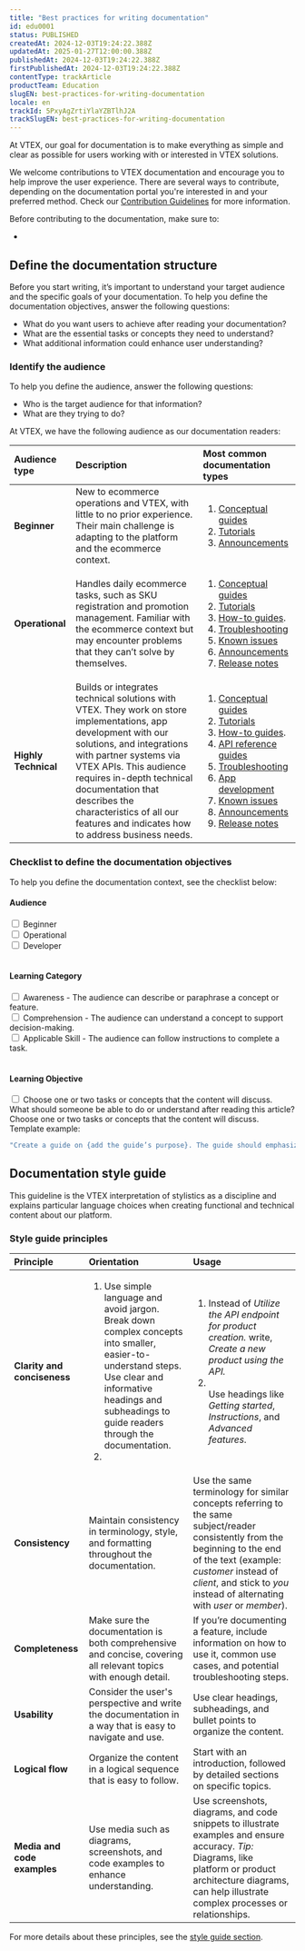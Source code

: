 ```yaml
---
title: "Best practices for writing documentation"
id: edu0001
status: PUBLISHED
createdAt: 2024-12-03T19:24:22.388Z
updatedAt: 2025-01-27T12:00:00.388Z
publishedAt: 2024-12-03T19:24:22.388Z
firstPublishedAt: 2024-12-03T19:24:22.388Z
contentType: trackArticle
productTeam: Education
slugEN: best-practices-for-writing-documentation
locale: en
trackId: 5PxyAgZrtiYlaYZBTlhJ2A
trackSlugEN: best-practices-for-writing-documentation
---
```


At VTEX, our goal for documentation is to make everything as simple and clear as possible for users working with or interested in VTEX solutions.

We welcome contributions to VTEX documentation and encourage you to help improve the user experience. There are several ways to contribute, depending on the documentation portal you're interested in and your preferred method. Check our [Contribution Guidelines](https://language-hub.netlify.app/docs/documentation/contribution-guidelines) for more information.

Before contributing to the documentation, make sure to:

-

## Define the documentation structure

Before you start writing, it’s important to understand your target audience and the specific goals of your documentation. To help you define the documentation objectives, answer the following questions:

- What do you want users to achieve after reading your documentation?
- What are the essential tasks or concepts they need to understand?
- What additional information could enhance user understanding?

### Identify the audience

To help you define the audience, answer the following questions:

- Who is the target audience for that information?
- What are they trying to do?

At VTEX, we have the following audience as our documentation readers:

| Audience type        | Description                                                                                                                                                                                                                                                                                                                                  | Most common documentation types                                                                                                                                                                                                                                                                              |
| :------------------- | :------------------------------------------------------------------------------------------------------------------------------------------------------------------------------------------------------------------------------------------------------------------------------------------------------------------------------------------- | :----------------------------------------------------------------------------------------------------------------------------------------------------------------------------------------------------------------------------------------------------------------------------------------------------------- |
| **Beginner**         | New to ecommerce operations and VTEX, with little to no prior experience. Their main challenge is adapting to the platform and the ecommerce context.                                                                                                                                                                                        | <ol> <li>[Conceptual guides](LINK)</li> <li>[Tutorials](LINK)</li> <li>[Announcements](LINK)</li> </ol>                                                                                                                                                                                                      |
| **Operational**      | Handles daily ecommerce tasks, such as SKU registration and promotion management. Familiar with the ecommerce context but may encounter problems that they can’t solve by themselves.                                                                                                                                                        | <ol> <li>[Conceptual guides](LINK)</li> <li>[Tutorials](LINK)</li> <li>[How-to guides](LINK).</li> <li>[Troubleshooting](LINK)</li> <li>[Known issues](LINK)</li> <li>[Announcements](LINK)</li> <li>[Release notes](LINK)</li> </ol>                                                                        |
| **Highly Technical** | Builds or integrates technical solutions with VTEX. They work on store implementations, app development with our solutions, and integrations with partner systems via VTEX APIs. This audience requires in-depth technical documentation that describes the characteristics of all our features and indicates how to address business needs. | <ol> <li>[Conceptual guides](LINK)</li> <li>[Tutorials](LINK)</li> <li>[How-to guides](LINK).</li> <li>[API reference guides](LINK)</li> <li>[Troubleshooting](LINK)</li> <li>[App development](LINK)</li> <li>[Known issues](LINK)</li> <li>[Announcements](LINK)</li> <li>[Release notes](LINK)</li> </ol> |

### Checklist to define the documentation objectives

To help you define the documentation context, see the checklist below:

#### Audience

  <input type="checkbox" id="beginner" name="audience" value="Beginner">
  <label for="beginner">Beginner</label><br>
  <input type="checkbox" id="operational" name="audience" value="Operational">
  <label for="operational">Operational</label><br>
  <input type="checkbox" id="developer" name="audience" value="Developer">
  <label for="developer">Developer</label><br><br>

#### Learning Category

  <input type="checkbox" id="awareness" name="learning_category" value="Awareness">
  <label for="awareness">Awareness - The audience can describe or paraphrase a concept or feature.</label><br>
  <input type="checkbox" id="comprehension" name="learning_category" value="Comprehension">
  <label for="comprehension">Comprehension - The audience can understand a concept to support decision-making.</label><br>
  <input type="checkbox" id="applicable_skill" name="learning_category" value="Applicable Skill">
  <label for="applicable_skill">Applicable Skill - The audience can follow instructions to complete a task.</label><br><br>

#### Learning Objective

  <input type="checkbox" id="tasks" name="learning_objective" value="tasks">
  <label for="tasks">Choose one or two tasks or concepts that the content will discuss.</label><br>
  What should someone be able to do or understand after reading this article? Choose one or two tasks or concepts that the content will discuss.
  Template example:
  
  ```bash
  "Create a guide on {add the guide’s purpose}. The guide should emphasize clarity, structure, and user-friendliness. It's intended for {add the guide’s audience}."
  ```

## Documentation style guide

This guideline is the VTEX interpretation of stylistics as a discipline and explains particular language choices when creating functional and technical content about our platform.

### Style guide principles

| Principle  | Orientation  | Usage  |
| :--------- | :----------- | :----- |
| **Clarity and conciseness** | <ol><li>Use simple language and avoid jargon. Break down complex concepts into smaller, easier-to-understand steps.</li>Use clear and informative headings and subheadings to guide readers through the documentation.<li></li></ol>| <ol><li>Instead of *Utilize the API endpoint for product creation.* write, *Create a new product using the API.*</li><li></li>Use headings like *Getting started*, *Instructions*, and *Advanced features*.</ol>   |
| **Consistency**             | Maintain consistency in terminology, style, and formatting throughout the documentation. | Use the same terminology for similar concepts referring to the same subject/reader consistently from the beginning to the end of the text (example: *customer* instead of *client*, and stick to *you* instead of alternating with *user* or *member*).  |
| **Completeness**            | Make sure the documentation is both comprehensive and concise, covering all relevant topics with enough detail. | If you’re documenting a feature, include information on how to use it, common use cases, and potential troubleshooting steps. |
| **Usability**               | Consider the user's perspective and write the documentation in a way that is easy to navigate and use. | Use clear headings, subheadings, and bullet points to organize the content. |
| **Logical flow**            | Organize the content in a logical sequence that is easy to follow. | Start with an introduction, followed by detailed sections on specific topics. |
| **Media and code examples** | Use media such as diagrams, screenshots, and code examples to enhance understanding. | Use screenshots, diagrams, and code snippets to illustrate examples and ensure accuracy. *Tip:* Diagrams, like platform or product architecture diagrams, can help illustrate complex processes or relationships. |

For more details about these principles, see the [style guide section](LINK).
